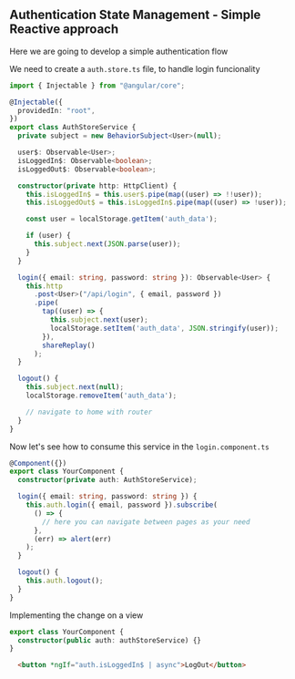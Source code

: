 ## Authentication State Management - Simple Reactive approach

Here we are going to develop a simple authentication flow

We need to create a `auth.store.ts` file, to handle login funcionality

```ts
import { Injectable } from "@angular/core";

@Injectable({
  providedIn: "root",
})
export class AuthStoreService {
  private subject = new BehaviorSubject<User>(null);

  user$: Observable<User>;
  isLoggedIn$: Observable<boolean>;
  isLoggedOut$: Observable<boolean>;

  constructor(private http: HttpClient) {
    this.isLoggedIn$ = this.user$.pipe(map((user) => !!user));
    this.isLoggedOut$ = this.isLoggedIn$.pipe(map((user) => !user));

    const user = localStorage.getItem('auth_data');

    if (user) {
      this.subject.next(JSON.parse(user));
    }
  }

  login({ email: string, password: string }): Observable<User> {
    this.http
      .post<User>("/api/login", { email, password })
      .pipe(
        tap((user) => {
          this.subject.next(user);
          localStorage.setItem('auth_data', JSON.stringify(user));
        }),
        shareReplay()
      );
  }

  logout() {
    this.subject.next(null);
    localStorage.removeItem('auth_data');

    // navigate to home with router
  }
}
```

Now let's see how to consume this service in the `login.component.ts`

```ts
@Component({})
export class YourComponent {
  constructor(private auth: AuthStoreService);

  login({ email: string, password: string }) {
    this.auth.login({ email, password }).subscribe(
      () => {
        // here you can navigate between pages as your need
      },
      (err) => alert(err)
    );
  }

  logout() {
    this.auth.logout();
  }
}
```

Implementing the change on a view

```ts
export class YourComponent {
  constructor(public auth: authStoreService) {}
}
```

```html
  <button *ngIf="auth.isLoggedIn$ | async">LogOut</button>
```
